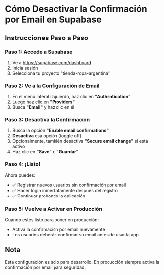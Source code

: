 # Cómo Desactivar la Confirmación por Email en Supabase

## Instrucciones Paso a Paso

### Paso 1: Accede a Supabase
1. Ve a https://supabase.com/dashboard
2. Inicia sesión
3. Selecciona tu proyecto "tienda-ropa-argentina"

### Paso 2: Ve a la Configuración de Email
1. En el menú lateral izquierdo, haz clic en **"Authentication"**
2. Luego haz clic en **"Providers"**
3. Busca **"Email"** y haz clic en él

### Paso 3: Desactiva la Confirmación
1. Busca la opción **"Enable email confirmations"**
2. **Desactiva** esa opción (toggle off)
3. Opcionalmente, también desactiva **"Secure email change"** si está activo
4. Haz clic en **"Save"** o **"Guardar"**

### Paso 4: ¡Listo!
Ahora puedes:
- ✅ Registrar nuevos usuarios sin confirmación por email
- ✅ Hacer login inmediatamente después del registro
- ✅ Continuar probando la aplicación

### Paso 5: Vuelve a Activar en Producción
Cuando estés listo para poner en producción:
- Activa la confirmación por email nuevamente
- Los usuarios deberán confirmar su email antes de usar la app

## Nota
Esta configuración es solo para desarrollo. En producción siempre activa la confirmación por email para seguridad.

